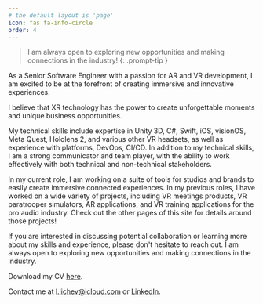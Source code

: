 ```yaml
---
# the default layout is 'page'
icon: fas fa-info-circle
order: 4
---
```


> I am always open to exploring new opportunities and making connections in the industry!
{: .prompt-tip }


As a Senior Software Engineer with a passion for AR and VR development, I am excited to be at the forefront of creating immersive and innovative experiences.

I believe that XR technology has the power to create unforgettable moments and unique business opportunities.

My technical skills include expertise in Unity 3D, C#, Swift, iOS, visionOS, Meta Quest, Hololens 2, and various other VR headsets, as well as experience with platforms, DevOps, CI/CD. In addition to my technical skills, I am a strong communicator and team player, with the ability to work effectively with both technical and non-technical stakeholders.

In my current role, I am working on a suite of tools for studios and brands to easily create immersive connected experiences. In my previous roles, I have worked on a wide variety of projects, including VR meetings products, VR paratrooper simulators, AR applications, and VR training applications for the pro audio industry. Check out the other pages of this site for details around those projects!

If you are interested in discussing potential collaboration or learning more about my skills and experience, please don't hesitate to reach out. I am always open to exploring new opportunities and making connections in the industry.

Download my CV [here](https://www.icloud.com/iclouddrive/0b9AIhuZ31RpkUfwtTD2K8h6A#Lyubomir_Lichev_2024_CV).

Contact me at [l.lichev@icloud.com](mailto:l.lichev@icloud.com) or [LinkedIn](https://www.linkedin.com/in/lyubomir-lichev).
